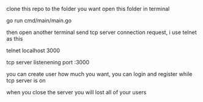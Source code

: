 clone this repo to the folder you want
open this folder in terminal

go run cmd/main/main.go

then open another terminal send tcp server connection request, i use telnet as this

telnet localhost 3000

tcp server listenening port :3000

you can create user how much you want, you can login and register while tcp server is on

when you close the server you will lost all of your users
